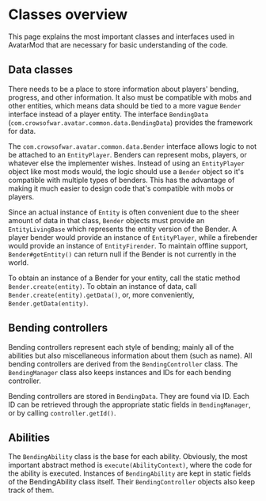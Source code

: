 Classes overview
================

This page explains the most important classes and interfaces used in AvatarMod that are necessary for basic understanding of the code.

Data classes
------------

There needs to be a place to store information about players' bending, progress, and other information. It also must be compatible with mobs and other entities, which means data should be tied to a more vague `Bender` interface instead of a player entity. The interface `BendingData` (`com.crowsofwar.avatar.common.data.BendingData`) provides the framework for data.

The `com.crowsofwar.avatar.common.data.Bender` interface allows logic to not be attached to an `EntityPlayer`. Benders can represent mobs, players, or whatever else the implementer wishes. Instead of using an `EntityPlayer` object like most mods would, the logic should use a `Bender` object so it's compatible with multiple types of benders. This has the advantage of making it much easier to design code that's compatible with mobs or players.

Since an actual instance of `Entity` is often convenient due to the sheer amount of data in that class, `Bender` objects must provide an `EntityLivingBase` which represents the entity version of the Bender. A player bender would provide an instance of `EntityPlayer`, while a firebender would provide an instance of `EntityFirender`. To maintain offline support, `Bender#getEntity()` can return null if the Bender is not currently in the world.

To obtain an instance of a Bender for your entity, call the static method `Bender.create(entity)`. To obtain an instance of data, call `Bender.create(entity).getData()`, or, more conveniently, `Bender.getData(entity)`.

Bending controllers
-------------------

Bending controllers represent each style of bending; mainly all of the abilities but also miscellaneous information about them (such as name). All bending controllers are derived from the `BendingController` class. The `BendingManager` class also keeps instances and IDs for each bending controller.

Bending controllers are stored in `BendingData`. They are found via ID. Each ID can be retrieved through the appropriate static fields in `BendingManager`, or by calling `controller.getId()`.

Abilities
---------

The `BendingAbility` class is the base for each ability. Obviously, the most important abstract method is `execute(AbilityContext)`, where the code for the ability is executed. Instances of `BendingAbility` are kept in static fields of the BendingAbility class itself. Their `BendingController` objects also keep track of them.
